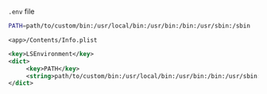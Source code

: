 `.env` file
```bash
PATH=path/to/custom/bin:/usr/local/bin:/usr/bin:/bin:/usr/sbin:/sbin
```

`<app>/Contents/Info.plist`
```xml
<key>LSEnvironment</key>
<dict>
     <key>PATH</key>
     <string>path/to/custom/bin:/usr/local/bin:/usr/bin:/bin:/usr/sbin:/sbin</string>
</dict>
```
